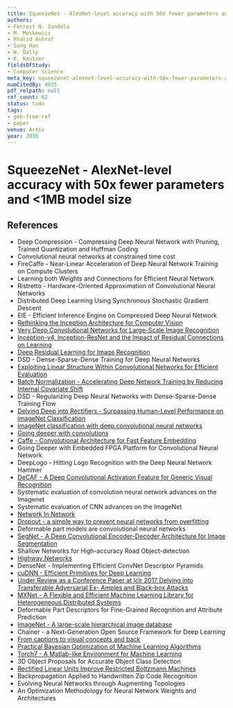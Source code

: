 ```yaml
---
title: SqueezeNet - AlexNet-level accuracy with 50x fewer parameters and <1MB model size
authors:
- Forrest N. Iandola
- M. Moskewicz
- Khalid Ashraf
- Song Han
- W. Dally
- K. Keutzer
fieldsOfStudy:
- Computer Science
meta_key: squeezenet-alexnet-level-accuracy-with-50x-fewer-parameters-and-1mb-model-size
numCitedBy: 4035
pdf_relpath: null
ref_count: 62
status: todo
tags:
- gen-from-ref
- paper
venue: ArXiv
year: 2016
---
```


# SqueezeNet - AlexNet-level accuracy with 50x fewer parameters and <1MB model size

## References

- Deep Compression - Compressing Deep Neural Network with Pruning, Trained Quantization and Huffman Coding
- Convolutional neural networks at constrained time cost
- FireCaffe - Near-Linear Acceleration of Deep Neural Network Training on Compute Clusters
- Learning both Weights and Connections for Efficient Neural Network
- Ristretto - Hardware-Oriented Approximation of Convolutional Neural Networks
- Distributed Deep Learning Using Synchronous Stochastic Gradient Descent
- EIE - Efficient Inference Engine on Compressed Deep Neural Network
- [Rethinking the Inception Architecture for Computer Vision](./rethinking-the-inception-architecture-for-computer-vision.md)
- [Very Deep Convolutional Networks for Large-Scale Image Recognition](./very-deep-convolutional-networks-for-large-scale-image-recognition.md)
- [Inception-v4, Inception-ResNet and the Impact of Residual Connections on Learning](./inception-v4-inception-resnet-and-the-impact-of-residual-connections-on-learning.md)
- [Deep Residual Learning for Image Recognition](./deep-residual-learning-for-image-recognition.md)
- DSD - Dense-Sparse-Dense Training for Deep Neural Networks
- [Exploiting Linear Structure Within Convolutional Networks for Efficient Evaluation](./exploiting-linear-structure-within-convolutional-networks-for-efficient-evaluation.md)
- [Batch Normalization - Accelerating Deep Network Training by Reducing Internal Covariate Shift](./batch-normalization-accelerating-deep-network-training-by-reducing-internal-covariate-shift.md)
- DSD - Regularizing Deep Neural Networks with Dense-Sparse-Dense Training Flow
- [Delving Deep into Rectifiers - Surpassing Human-Level Performance on ImageNet Classification](./delving-deep-into-rectifiers-surpassing-human-level-performance-on-imagenet-classification.md)
- [ImageNet classification with deep convolutional neural networks](./imagenet-classification-with-deep-convolutional-neural-networks.md)
- [Going deeper with convolutions](./going-deeper-with-convolutions.md)
- [Caffe - Convolutional Architecture for Fast Feature Embedding](./caffe-convolutional-architecture-for-fast-feature-embedding.md)
- Going Deeper with Embedded FPGA Platform for Convolutional Neural Network
- DeepLogo - Hitting Logo Recognition with the Deep Neural Network Hammer
- [DeCAF - A Deep Convolutional Activation Feature for Generic Visual Recognition](./decaf-a-deep-convolutional-activation-feature-for-generic-visual-recognition.md)
- Systematic evaluation of convolution neural network advances on the Imagenet
- Systematic evaluation of CNN advances on the ImageNet
- [Network In Network](./network-in-network.md)
- [Dropout - a simple way to prevent neural networks from overfitting](./dropout-a-simple-way-to-prevent-neural-networks-from-overfitting.md)
- Deformable part models are convolutional neural networks
- [SegNet - A Deep Convolutional Encoder-Decoder Architecture for Image Segmentation](./segnet-a-deep-convolutional-encoder-decoder-architecture-for-image-segmentation.md)
- Shallow Networks for High-accuracy Road Object-detection
- [Highway Networks](./highway-networks.md)
- DenseNet - Implementing Efficient ConvNet Descriptor Pyramids
- [cuDNN - Efficient Primitives for Deep Learning](./cudnn-efficient-primitives-for-deep-learning.md)
- [Under Review as a Conference Paper at Iclr 2017 Delving into Transferable Adversarial Ex- Amples and Black-box Attacks](./under-review-as-a-conference-paper-at-iclr-2017-delving-into-transferable-adversarial-ex-amples-and-black-box-attacks.md)
- [MXNet - A Flexible and Efficient Machine Learning Library for Heterogeneous Distributed Systems](./mxnet-a-flexible-and-efficient-machine-learning-library-for-heterogeneous-distributed-systems.md)
- Deformable Part Descriptors for Fine-Grained Recognition and Attribute Prediction
- [ImageNet - A large-scale hierarchical image database](./imagenet-a-large-scale-hierarchical-image-database.md)
- Chainer - a Next-Generation Open Source Framework for Deep Learning
- [From captions to visual concepts and back](./from-captions-to-visual-concepts-and-back.md)
- [Practical Bayesian Optimization of Machine Learning Algorithms](./practical-bayesian-optimization-of-machine-learning-algorithms.md)
- [Torch7 - A Matlab-like Environment for Machine Learning](./torch7-a-matlab-like-environment-for-machine-learning.md)
- 3D Object Proposals for Accurate Object Class Detection
- [Rectified Linear Units Improve Restricted Boltzmann Machines](./rectified-linear-units-improve-restricted-boltzmann-machines.md)
- Backpropagation Applied to Handwritten Zip Code Recognition
- Evolving Neural Networks through Augmenting Topologies
- An Optimization Methodology for Neural Network Weights and Architectures
